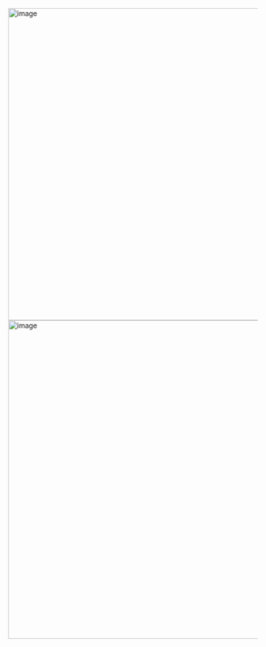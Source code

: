 <img width="629" alt="image" src="https://user-images.githubusercontent.com/89638496/200439777-40feee7b-4a8a-492e-ac37-24fb56175ff0.png">
<img width="642" alt="image" src="https://user-images.githubusercontent.com/89638496/200439807-80c8cd82-762e-436c-8017-cd3a88e9df3f.png">

